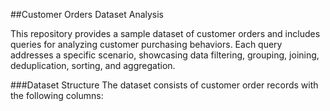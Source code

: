 ##Customer Orders Dataset Analysis

This repository provides a sample dataset of customer orders and includes queries for analyzing customer purchasing behaviors. Each query addresses a specific scenario, showcasing data filtering, grouping, joining, deduplication, sorting, and aggregation.

###Dataset Structure
The dataset consists of customer order records with the following columns:
